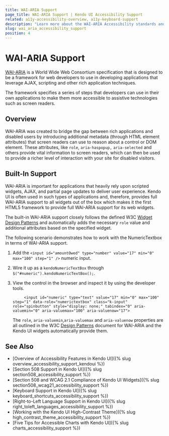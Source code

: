 ```yaml
---
title: WAI-ARIA Support
page_title: WAI-ARIA Support | Kendo UI Accessibility Support
related: a11y-accessibility-overview, a11y-keyboard-support
description: "Learn more about the WAI-ARIA Accessibility standards and their built-in support in Kendo UI components."
slug: wai_aria_accessibility_support
position: 4
---
```


# WAI-ARIA Support

[WAI-ARIA](https://www.w3.org/WAI/PF/aria-practices/) is a World Wide Web Consortium specification that is designed to be a framework for web developers to use in developing applications that leverage AJAX, scripting and other rich application techniques.

The framework specifies a series of steps that developers can use in their own applications to make them more accessible to assistive technologies such as screen readers.

## Overview

WAI-ARIA was created to bridge the gap between rich applications and disabled users by introducing additional metadata (through HTML element attributes) that screen readers can use to reason about a control or DOM element. These attributes, like `role`, `aria-haspopup,` `aria-selected` and others provide vital information to screen readers, which can then be used to provide a richer level of interaction with your site for disabled visitors.

## Built-In Support

WAI-ARIA is important for applications that heavily rely upon scripted widgets, AJAX, and partial page updates to deliver user experience. Kendo UI is often used in such types of applications and, therefore, provides full WAI-ARIA support to all widgets out of the box which makes it the first HTML5 framework to provide full WAI-ARIA support for its web widgets.

The built-in WAI-ARIA support closely follows the defined W3C [Widget Design Patterns](https://www.w3.org/WAI/PF/aria-practices/#aria_ex) and automatically adds the necessary `role` value and additional attributes based on the specified widget.

The following scenario demonstrates how to work with the NumericTextbox in terms of WAI-ARIA support.  

1. Add the `<input id="amountOwed" type="number" value="17" min="0" max="100" step="1" />` numeric input.
1. Wire it up as a `kendoNumericTextBox` through `$("#numeric").kendoNumericTextBox();`.
1. View the control in the browser and inspect it by using the developer tools.

			<input id="numeric" type="text" value="17" min="0" max="100" step="1" data-role="numerictextbox" class="k-input" role="spinbutton" style="display: none;" tabindex="0" aria-valuemin="0" aria-valuemax="100" aria-valuenow="17">

	The `role`, `aria-valuemin`,`aria-valuemax` and `aria-valuenow` properties are all outlined in the W3C [Design Patterns](https://www.w3.org/WAI/PF/aria-practices/#aria_ex) document for WAI-ARIA and the Kendo UI widgets automatically provide them.

## See Also

* [Overview of Accessibility Features in Kendo UI]({% slug overview_accessibility_support_kendoui %})
* [Section 508 Support in Kendo UI]({% slug section508_accessibility_support %})
* [Section 508 and WCAG 2.1 Compliance of Kendo UI Widgets]({% slug section508_wcag21_accessibility_support %})
* [Keyboard Support in Kendo UI]({% slug keyboard_shortcuts_accessibility_support %})
* [Right-to-Left Language Support in Kendo UI]({% slug right_toleft_languages_accessibility_support %})
* [Working with the Kendo UI High-Contrast Theme]({% slug high_contrast_theme_accessibility_support %})
* [Five Tips for Accessible Charts with Kendo UI]({% slug charts_accessibility_support %})

